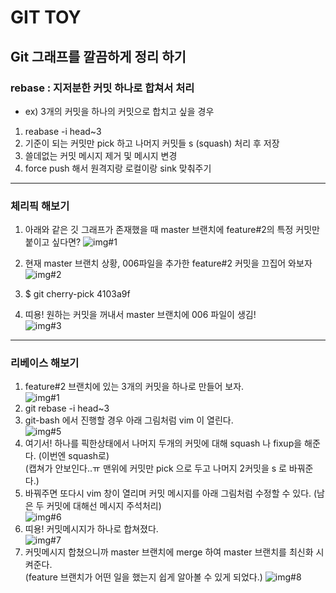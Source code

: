 # GIT TOY


## Git 그래프를 깔끔하게 정리 하기

### rebase : 지저분한 커밋 하나로 합쳐서 처리
- ex) 3개의 커밋을 하나의 커밋으로 합치고 싶을 경우
1. reabase -i head~3
2. 기준이 되는 커밋만 pick 하고 나머지 커밋들 s (squash) 처리 후 저장
3. 쓸데없는 커밋 메시지 제거 및 메시지 변경
4. force push 해서 원격지랑 로컬이랑 sink 맞춰주기

---

### 체리픽 해보기

1. 아래와 같은 깃 그래프가 존재했을 때 master 브랜치에 feature#2의 특정 커밋만 붙이고 싶다면?
![img#1](https://user-images.githubusercontent.com/31875043/150362821-7f56e907-bd0e-4125-bcaa-413fad32c7ec.JPG)

2. 현재 master 브랜치 상황, 006파일을 추가한 feature#2 커밋을 끄집어 와보자  
![img#2](https://user-images.githubusercontent.com/31875043/150363416-77f9c131-4bfd-4f42-8ed6-46648a91b5cc.JPG)

3. $ git cherry-pick 4103a9f  
4. 띠용! 원하는 커밋을 꺼내서 master 브랜치에 006 파일이 생김!  
![img#3](https://user-images.githubusercontent.com/31875043/150364070-3c7a4662-975c-46c1-a72b-71a267a0dad6.JPG)

---

### 리베이스 해보기
1. feature#2 브랜치에 있는 3개의 커밋을 하나로 만들어 보자.  
![img#1](https://user-images.githubusercontent.com/31875043/150362821-7f56e907-bd0e-4125-bcaa-413fad32c7ec.JPG)  
2. git rebase -i head~3  
3. git-bash 에서 진행할 경우 아래 그림처럼 vim 이 열린다.  
![img#5](https://user-images.githubusercontent.com/31875043/150364767-94689d36-f947-42df-b2b8-b49215d30d14.JPG)  
4. 여기서! 하나를 픽한상태에서 나머지 두개의 커밋에 대해 squash 나 fixup을 해준다. (이번엔 squash로)  
(캡쳐가 안보인다..ㅠ 맨위에 커밋만 pick 으로 두고 나머지 2커밋을 s 로 바꿔준다.)  
5. 바꿔주면 또다시 vim 창이 열리며 커밋 메시지를 아래 그림처럼 수정할 수 있다. (남은 두 커밋에 대해선 메시지 주석처리)  
![img#6](https://user-images.githubusercontent.com/31875043/150365509-13ae1f97-b8e0-4f43-8d5a-1d2342c9452e.JPG)  
6. 띠용! 커밋메시지가 하나로 합쳐졌다.  
![img#7](https://user-images.githubusercontent.com/31875043/150365617-619a9f3c-6b0e-4df2-9919-19f582281b09.JPG)
7. 커밋메시지 합쳤으니까 master 브랜치에 merge 하여 master 브랜치를 최신화 시켜준다.  
(feature 브랜치가 어떤 일을 했는지 쉽게 알아볼 수 있게 되었다.)
![img#8](https://user-images.githubusercontent.com/31875043/150365922-e8ecb995-b408-4226-89a2-4e5e1a3cc3e1.JPG)

